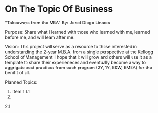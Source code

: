 # On The Topic Of Business
"Takeaways from the MBA"
By: Jered Diego Linares


Purpose: 
Share what I learned with those who learned with me, learned before me, and will learn after me. 

Vision: 
This project will serve as a resource to those interested in understanding the 2-year M.B.A. from a single perspective at the Kellogg School of Management. I hope that it will grow and others will use it as a template to share their experieneces and eventually become a way to aggrigate best practices from each program (2Y, 1Y, E&W, EMBA) for the benifit of all. 


Planned Topics: 
1. Item 1
1.1
2.
2.1




